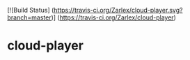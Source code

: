 [![Build Status]
    (https://travis-ci.org/Zarlex/cloud-player.svg?branch=master)]
    (https://travis-ci.org/Zarlex/cloud-player)

# cloud-player